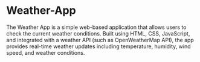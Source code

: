 # Weather-App
The Weather App is a simple web-based application that allows users to check the current weather conditions. Built using HTML, CSS, JavaScript, and integrated with a weather API (such as OpenWeatherMap API), the app provides real-time weather updates including temperature, humidity, wind speed, and weather conditions.

